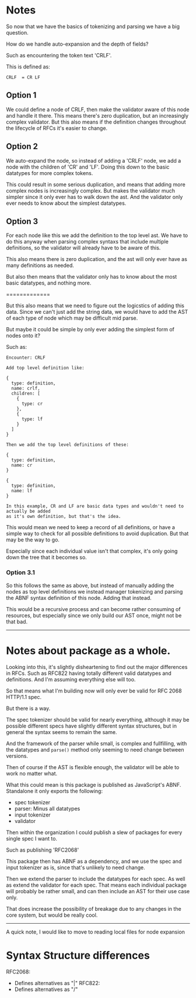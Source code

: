 # Notes

So now that we have the basics of tokenizing and parsing we have a big question.

How do we handle auto-expansion and the depth of fields?

Such as encountering the token text 'CRLF'.

This is defined as:

```
CRLF  = CR LF
```

## Option 1

We could define a node of CRLF, then make the validator aware of this node and handle it there.
This means there's zero duplication, but an increasingly complex validator.
But this also means if the definition changes throughout the lifecycle of RFCs it's easier to change.

## Option 2

We auto-expand the node, so instead of adding a 'CRLF' node, we add a node with the children of 'CR' and 'LF'.
Doing this down to the basic datatypes for more complex tokens.

This could result in some serious duplication, and means that adding more complex nodes is increasingly complex.
But makes the validator much simpler since it only ever has to walk down the ast.
And the validator only ever needs to know about the simplest datatypes.

## Option 3

For each node like this we add the definition to the top level ast.
We have to do this anyway when parsing complex syntaxs that include multiple definitions, so the validator will already have to be aware of this.

This also means there is zero duplication, and the ast will only ever have as many definitions as needed.

But also then means that the validator only has to know about the most basic datatypes, and nothing more.

=============

But this also means that we need to figure out the logicstics of adding this data.
Since we can't just add the string data, we would have to add the AST of each type of node which may be difficult mid parse.

But maybe it could be simple by only ever adding the simplest form of nodes onto it?

Such as:

```
Encounter: CRLF

Add top level definition like:

{
  type: definition,
  name: crlf,
  children: [
    {
      type: cr
    },
    {
      type: lf
    }
  ]
}

Then we add the top level definitions of these:

{
  type: definition,
  name: cr
}

{
  type: definition,
  name: lf
}

In this example, CR and LF are basic data types and wouldn't need to actually be added
as it's own definition, but that's the idea.
```

This would mean we need to keep a record of all definitions, or have a simple way to check
for all possible definitions to avoid duplication. But that may be the way to go.

Especially since each individual value isn't that complex, it's only going down the tree that it becomes so.

### Option 3.1

So this follows the same as above, but instead of manually adding the nodes as top level definitions
we instead manager tokenizing and parsing the ABNF syntax definition of this node. Adding that instead.

This would be a recursive process and can become rather consuming of resources, but especially since we only build our AST once, might not be that bad.

---

# Notes about package as a whole.

Looking into this, it's slightly disheartening to find out the major differences in RFCs.
Such as RFC822 having totally different valid datatypes and definitions. And I'm assuming everything else will too.

So that means what I'm building now will only ever be valid for RFC 2068 HTTP/1.1 spec.

But there is a way.

The spec tokenizer should be valid for nearly everything, although it may be possible different specs have slightly different syntax structures, but in general the syntax seems to remain the same.

And the framework of the parser while small, is complex and fullfilling, with the datatypes and `parse()` method only seeming to need change between versions.

Then of course if the AST is flexible enough, the validator will be able to work no matter what.

What this could mean is this package is published as JavaScript's ABNF. Standalone it only exports the following:
  * spec tokenizer
  * parser: Minus all datatypes
  * input tokenizer
  * validator

Then within the organization I could publish a slew of packages for every single spec I want to.

Such as publishing 'RFC2068'

This package then has ABNF as a dependency, and we use the spec and input tokenizer as is, since that's unlikely to need change.

Then we extend the parser to include the datatypes for each spec.
As well as extend the validator for each spec.
That means each individual package will probably be rather small, and can then include an AST for their use case only.

That does increase the possibility of breakage due to any changes in the core system, but would be really cool.


---

A quick note, I would like to move to reading local files for node expansion

# Syntax Structure differences

RFC2068:
  - Defines alternatives as "|"
RFC822:
  - Defines alternatives as "/"
